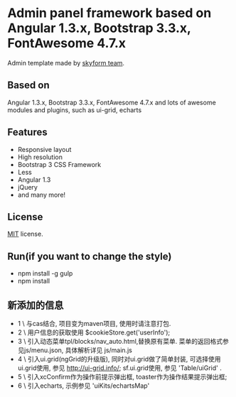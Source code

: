 # Admin panel framework based on Angular 1.3.x, Bootstrap 3.3.x, FontAwesome 4.7.x

Admin template made by [skyform team](http://www.skycloudsoftware.com/).

## Based on
Angular 1.3.x, Bootstrap 3.3.x, FontAwesome 4.7.x and lots of awesome modules and plugins, such as ui-grid, echarts

## Features
* Responsive layout
* High resolution
* Bootstrap 3 CSS Framework
* Less
* Angular 1.3
* jQuery
* and many more!

## License
[MIT](LICENSE.txt) license.

## Run(if you want to change the style)
* npm install -g gulp
* npm install

## 新添加的信息
* 1 \ 与cas结合, 项目变为maven项目, 使用时请注意打包.
* 2 \ 用户信息的获取使用 $cookieStore.get('userInfo');
* 3 \ 引入动态菜单tpl/blocks/nav_auto.html,替换原有菜单. 菜单的返回格式参见js/menu.json, 具体解析详见 js/main.js
* 4 \ 引入ui.grid(ngGrid的升级版), 同时对ui.grid做了简单封装, 可选择使用
    ui.grid使用, 参见 http://ui-grid.info/;
    sf.ui.grid使用, 参见 'Table/uiGrid' .
* 5 \ 引入xcConfirm作为操作前提示弹出框, toaster作为操作结果提示弹出框;
* 6 \ 引入echarts, 示例参见 'uiKits/echartsMap'
